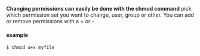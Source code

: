 **Changing permissions can easily be done with the chmod command**
pick which permission set you want to change, user, group or other.
You can add or remove permissions with a + or -
#### example 
```
$ chmod u+x myfile
```
